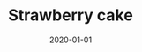 ---
title: Strawberry cake
show: My Ordinary Life
date: '2020-01-01'
category: dish
act: cutting
tags: [dessert, strawberry, cake, knife]
---